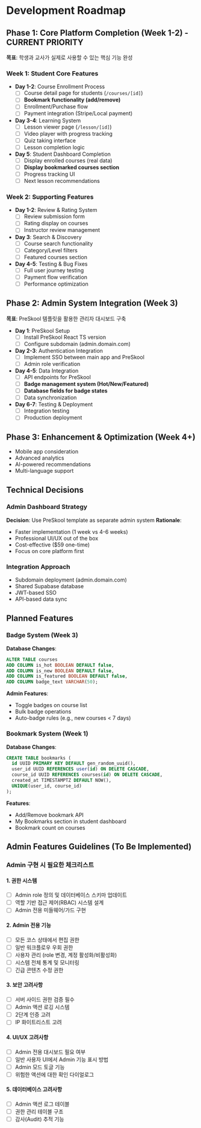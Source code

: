 # Development Roadmap

## Phase 1: Core Platform Completion (Week 1-2) - CURRENT PRIORITY
**목표**: 학생과 교사가 실제로 사용할 수 있는 핵심 기능 완성

### Week 1: Student Core Features
- **Day 1-2**: Course Enrollment Process
  - [ ] Course detail page for students (`/courses/[id]`)
  - [ ] **Bookmark functionality (add/remove)**
  - [ ] Enrollment/Purchase flow
  - [ ] Payment integration (Stripe/Local payment)
  
- **Day 3-4**: Learning System
  - [ ] Lesson viewer page (`/lesson/[id]`)
  - [ ] Video player with progress tracking
  - [ ] Quiz taking interface
  - [ ] Lesson completion logic
  
- **Day 5**: Student Dashboard Completion
  - [ ] Display enrolled courses (real data)
  - [ ] **Display bookmarked courses section**
  - [ ] Progress tracking UI
  - [ ] Next lesson recommendations

### Week 2: Supporting Features
- **Day 1-2**: Review & Rating System
  - [ ] Review submission form
  - [ ] Rating display on courses
  - [ ] Instructor review management
  
- **Day 3**: Search & Discovery
  - [ ] Course search functionality
  - [ ] Category/Level filters
  - [ ] Featured courses section
  
- **Day 4-5**: Testing & Bug Fixes
  - [ ] Full user journey testing
  - [ ] Payment flow verification
  - [ ] Performance optimization

## Phase 2: Admin System Integration (Week 3)
**목표**: PreSkool 템플릿을 활용한 관리자 대시보드 구축

- **Day 1**: PreSkool Setup
  - [ ] Install PreSkool React TS version
  - [ ] Configure subdomain (admin.domain.com)
  
- **Day 2-3**: Authentication Integration
  - [ ] Implement SSO between main app and PreSkool
  - [ ] Admin role verification
  
- **Day 4-5**: Data Integration
  - [ ] API endpoints for PreSkool
  - [ ] **Badge management system (Hot/New/Featured)**
  - [ ] **Database fields for badge states**
  - [ ] Data synchronization
  
- **Day 6-7**: Testing & Deployment
  - [ ] Integration testing
  - [ ] Production deployment

## Phase 3: Enhancement & Optimization (Week 4+)
- Mobile app consideration
- Advanced analytics
- AI-powered recommendations
- Multi-language support

## Technical Decisions

### Admin Dashboard Strategy
**Decision**: Use PreSkool template as separate admin system
**Rationale**: 
- Faster implementation (1 week vs 4-6 weeks)
- Professional UI/UX out of the box
- Cost-effective ($59 one-time)
- Focus on core platform first

### Integration Approach
- Subdomain deployment (admin.domain.com)
- Shared Supabase database
- JWT-based SSO
- API-based data sync

## Planned Features

### Badge System (Week 3)
**Database Changes**:
```sql
ALTER TABLE courses 
ADD COLUMN is_hot BOOLEAN DEFAULT false,
ADD COLUMN is_new BOOLEAN DEFAULT false,
ADD COLUMN is_featured BOOLEAN DEFAULT false,
ADD COLUMN badge_text VARCHAR(50);
```

**Admin Features**:
- Toggle badges on course list
- Bulk badge operations
- Auto-badge rules (e.g., new courses < 7 days)

### Bookmark System (Week 1)
**Database Changes**:
```sql
CREATE TABLE bookmarks (
  id UUID PRIMARY KEY DEFAULT gen_random_uuid(),
  user_id UUID REFERENCES user(id) ON DELETE CASCADE,
  course_id UUID REFERENCES courses(id) ON DELETE CASCADE,
  created_at TIMESTAMPTZ DEFAULT NOW(),
  UNIQUE(user_id, course_id)
);
```

**Features**:
- Add/Remove bookmark API
- My Bookmarks section in student dashboard
- Bookmark count on courses

## Admin Features Guidelines (To Be Implemented)

### Admin 구현 시 필요한 체크리스트

#### 1. 권한 시스템
- [ ] Admin role 정의 및 데이터베이스 스키마 업데이트
- [ ] 역할 기반 접근 제어(RBAC) 시스템 설계
- [ ] Admin 전용 미들웨어/가드 구현

#### 2. Admin 전용 기능
- [ ] 모든 코스 상태에서 편집 권한
- [ ] 일반 워크플로우 우회 권한
- [ ] 사용자 관리 (role 변경, 계정 활성화/비활성화)
- [ ] 시스템 전체 통계 및 모니터링
- [ ] 긴급 콘텐츠 수정 권한

#### 3. 보안 고려사항
- [ ] 서버 사이드 권한 검증 필수
- [ ] Admin 액션 로깅 시스템
- [ ] 2단계 인증 고려
- [ ] IP 화이트리스트 고려

#### 4. UI/UX 고려사항
- [ ] Admin 전용 대시보드 필요 여부
- [ ] 일반 사용자 UI에서 Admin 기능 표시 방법
- [ ] Admin 모드 토글 기능
- [ ] 위험한 액션에 대한 확인 다이얼로그

#### 5. 데이터베이스 고려사항
- [ ] Admin 액션 로그 테이블
- [ ] 권한 관리 테이블 구조
- [ ] 감사(Audit) 추적 기능